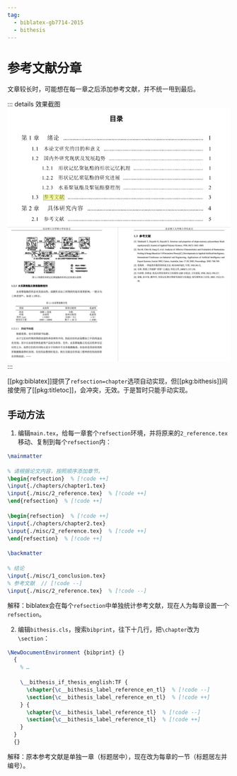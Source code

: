 ```yaml
---
tag:
  - biblatex-gb7714-2015
  - bithesis
---
```


# 参考文献分章

<!-- https://github.com/BITNP/BIThesis/discussions/435 -->

文章较长时，可能想在每一章之后添加参考文献，并不统一甩到最后。

::: details 效果截图
![目录](../assets/bib-split-outline.png)
![内页](../assets/bib-split-chapter.jpg)
:::

[[pkg:biblatex]]提供了`refsection=chapter`选项自动实现，但[[pkg:bithesis]]间接使用了[[pkg:titletoc]]，会冲突，无效。于是暂时只能手动实现。

## 手动方法

1. 编辑`main.tex`，给每一章套个`refsection`环境，并将原来的`2_reference.tex`移动、复制到每个`refsection`内：

```latex
\mainmatter

% 请根据论文内容，按照顺序添加章节。
\begin{refsection}  % [!code ++]
\input{./chapters/chapter1.tex}
\input{./misc/2_reference.tex}  % [!code ++]
\end{refsection}  % [!code ++]

\begin{refsection}  % [!code ++]
\input{./chapters/chapter2.tex}
\input{./misc/2_reference.tex}  % [!code ++]
\end{refsection}  % [!code ++]

\backmatter

% 结论
\input{./misc/1_conclusion.tex}
% 参考文献  // [!code --]
\input{./misc/2_reference.tex}  % [!code --]
```

解释：biblatex会在每个`refsection`中单独统计参考文献，现在人为每章设置一个`refsection`。

2. 编辑`bithesis.cls`，搜索`bibprint`，往下十几行，把`\chapter`改为`\section`：

```latex
\NewDocumentEnvironment {bibprint} {}
  {
    % …

    \__bithesis_if_thesis_english:TF {
      \chapter{\c__bithesis_label_reference_en_tl}  % [!code --]
      \section{\c__bithesis_label_reference_en_tl}  % [!code ++]
    } {
      \chapter{\c__bithesis_label_reference_tl}  % [!code --]
      \section{\c__bithesis_label_reference_tl}  % [!code ++]
    }
  }
  {}
```

解释：原本参考文献是单独一章（标题居中），现在改为每章的一节（标题居左并编号）。
